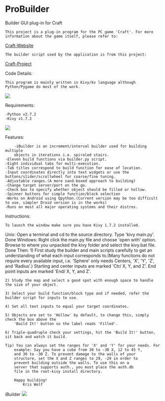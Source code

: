 ProBuilder
==========

Builder GUI plug-in for Craft

    This project is a plug-in program for the PC game 'Craft'. For more
    information about the game itself, please refer to:
[Craft-Website](http://www.michaelfogleman.com/craft/)

    The builder script used by the application is from this project:
[Craft-Project](http:github.com/fogleman/Craft/)

Code Details:
    
    This program is mainly written in Kivy/kv language although
	Python/Pygame do most of the work.
    
![](https://raw.github.com/MrSilent/ProBuilder/master/screenshot_2.png)

Requirements:
    
	-Python v2.7.2
	-Kivy v1.7.2
	
![](https://raw.github.com/MrSilent/ProBuilder/master/screenshot_1.png)

Features:
    
        -iBuilder is an increment/interval builder used for building multiple
        objects in iterations i.e. spiraled stairs.
	-Eleven build functions via builder.py script.
	-Eight individual tabs for multi-execution.
	-Tab titles correspond to build function for ease of location.
	-Input coordinates directly into text widgets or use the
	buttons/slider/scrollwheel for coarse/fine tuning.
	-Adjustable ranges.(A more sand-boxed approach to building)
	-Change target server/port on the go.
	-Check box to specify whether object should be filled or hollow.
	-Spinner buttons for simple function/block selection
	-Works on Android using Qpython.(Current version may be too difficult
	to use, simpler Droid version is in the works)
	-Runs on most all major operating systems and their distros.

Instructions:
    
    To launch the window make sure you have Kivy 1.7.2 installed.
Unix:
    Open a terminal and cd to the source directory. Type 'kivy main.py'.
    Done
Windows:
    Right click the main.py file and choose 'open with' option. Browse to
    where you unpacked the kivy folder and select the kivy.bat file.
    Done
Then:
        1) First study the builder and main scripts carefully to get an
	        understanding of what each input corresponds to.(Many
	        functions do not require every available input, i.e. 'Sphere'
	        only needs Centers, 'X', 'Y', 'Z', and 'Radius'.) Starting and
	        center inputs are marked 'Ctr/ X, Y, and Z'. End point inputs
	        are marked 'End/ X, Y, and Z'.

	2) Study the map and select a good spot with enough space to handle the size of your object.

	3) Select your build function/block type and if needed, refer the builder script for inputs to use.

	4) Set all text inputs to equal your target coordinates.

	5) Objects are set to 'Hollow' by default, to change this, simply check the box above the
	    'Build It!' button so the label reads 'Filled'.

	6) Triple-quadruple check your settings, hit the 'Build It!' button, sit back and watch it build.

	Tip) You can always set the ranges for 'X' and 'Y' for your needs. For
	    example: Say you have a cube from 30 to -30 X, 12 to 45 Y,
	    and 30 to -30 Z. To prevent damage to the walls of your
	    structure, set the X and Z ranges to 29, -29 in order to
	    prevent building outside the walls. To use this on a
	    server that supports auth., you must place the auth.db
	    file in the root-kivy install directory.

		Happy building!
			Kris Wolf

iBuilder
![](https://raw.github.com/MrSilent/ProBuilder/master/ibuilder.png)
